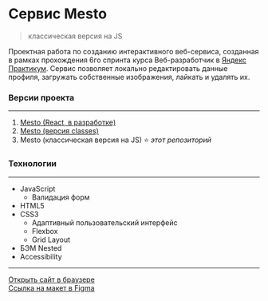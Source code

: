 # **Cервис Mesto**
> классическая версия на JS

Проектная работа по созданию интерактивного веб-сервиса, созданная в рамках прохождения 6го спринта курса Веб-разработчик в [Яндекс Практикум](https://practicum.yandex.ru "сервис онлайн-образования"). Сервис позволяет локально редактировать данные профиля, загружать собственные изображения, лайкать и удалять их.

### **Версии проекта**
***
1. [Mesto (React, в разработке)](https://github.com/romankrivopalov/mesto-react)
2. [Mesto (версия classes)](https://github.com/romankrivopalov/mesto)
3. Mesto (классическая версия на JS) :star: *этот репозиторий*

### **Технологии**
***
* JavaScript
  * Валидация форм
* HTML5
* CSS3
  * Адаптивный пользовательский интерфейс
  * Flexbox
  * Grid Layout
* БЭМ Nested
* Accessibility

***
[Открыть сайт в браузере](https://romankrivopalov.github.io/mesto-classic/)\
[Ссылка на макет в Figma](https://www.figma.com/file/2cn9N9jSkmxD84oJik7xL7/JavaScript.-Sprint-4?node-id=0%3A1)
